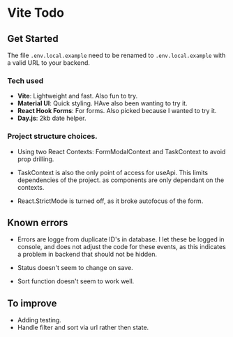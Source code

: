 # Vite Todo

## Get Started

The file `.env.local.example` need to be renamed to `.env.local.example` with a valid URL to your backend.

### Tech used

- **Vite**: Lightweight and fast. Also fun to try.
- **Material UI**: Quick styling. HAve also been wanting to try it.
- **React Hook Forms**: For forms. Also picked because I wanted to try it.
- **Day.js**: 2kb date helper.

### Project structure choices.

- Using two React Contexts: FormModalContext and TaskContext to avoid prop drilling.

- TaskContext is also the only point of access for useApi. This limits dependencies of the project. as components are only dependant on the contexts.

- React.StrictMode is turned off, as it broke autofocus of the form.

## Known errors

- Errors are logge from duplicate ID's in database. I let these be logged in console, and does not adjust the code for these events, as this indicates a problem in backend that should not be hidden.

- Status doesn't seem to change on save.

- Sort function doesn't seem to work well.

## To improve

- Adding testing.
- Handle filter and sort via url rather then state.

